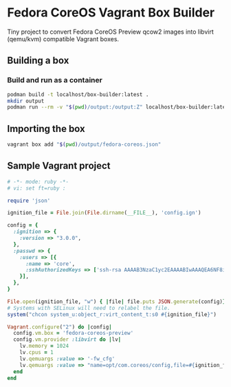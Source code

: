 Fedora CoreOS Vagrant Box Builder
=================================

Tiny project to convert Fedora CoreOS Preview qcow2 images into libvirt (qemu/kvm) compatible Vagrant boxes.

Building a box
--------------

### Build and run as a container

```sh
podman build -t localhost/box-builder:latest .
mkdir output
podman run --rm -v "$(pwd)/output:/output:Z" localhost/box-builder:latest
```

Importing the box
-----------------

```sh
vagrant box add "$(pwd)/output/fedora-coreos.json"
```

Sample Vagrant project
----------------------

```ruby
# -*- mode: ruby -*-
# vi: set ft=ruby :

require 'json'

ignition_file = File.join(File.dirname(__FILE__), 'config.ign')

config = {
  :ignition => {
    :version => "3.0.0",
  },
  :passwd => {
    :users => [{
      :name => 'core',
      :sshAuthorizedKeys => ['ssh-rsa AAAAB3NzaC1yc2EAAAABIwAAAQEA6NF8iallvQVp22WDkTkyrtvp9eWW6A8YVr+kz4TjGYe7gHzIw+niNltGEFHzD8+v1I2YJ6oXevct1YeS0o9HZyN1Q9qgCgzUFtdOKLv6IedplqoPkcmF0aYet2PkEDo3MlTBckFXPITAMzF8dJSIFo9D8HfdOV0IAdx4O7PtixWKn5y2hMNG0zQPyUecp4pzC6kivAIhyfHilFR61RGL+GPXQ2MWZWFYbAGjyiYJnAmCP3NOTd0jMZEnDkbUvxhMmBYSdETk1rRgm+R4LOzFUGaHqHDLKLX+FIPKcF96hrucXzcWyLbIbEgE98OHlnVYCzRdK8jlqm8tehUc9c9WhQ== vagrant insecure public key'],
    }],
  },
}

File.open(ignition_file, "w") { |file| file.puts JSON.generate(config)}
# Systems with SELinux will need to relabel the file.
system("chcon system_u:object_r:virt_content_t:s0 #{ignition_file}")

Vagrant.configure("2") do |config|
  config.vm.box = 'fedora-coreos-preview'
  config.vm.provider :libvirt do |lv|
    lv.memory = 1024
    lv.cpus = 1
    lv.qemuargs :value => '-fw_cfg'
    lv.qemuargs :value => "name=opt/com.coreos/config,file=#{ignition_file}"
  end
end
```
